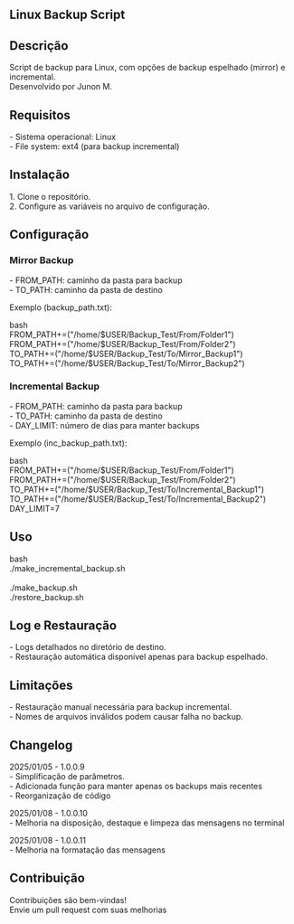 <h2>Linux Backup Script</h2>

<h2>Descrição</h2>

<p>Script de backup para Linux, com opções de backup espelhado (mirror) e incremental.<br>
Desenvolvido por Junon M.</p>

<h2>Requisitos</h2>

<p>- Sistema operacional: Linux<br>
- File system: ext4 (para backup incremental)</p>

<h2>Instalação</h2>

<p>1. Clone o repositório.<br>
2. Configure as variáveis no arquivo de configuração.</p>

<h2>Configuração</h2>

<h3>Mirror Backup</h3>

<p>- FROM_PATH: caminho da pasta para backup<br>
- TO_PATH: caminho da pasta de destino</p>

<p>Exemplo (backup_path.txt):</p>

<p>bash<br>
FROM_PATH+=("/home/$USER/Backup_Test/From/Folder1")<br>
FROM_PATH+=("/home/$USER/Backup_Test/From/Folder2")<br>
TO_PATH+=("/home/$USER/Backup_Test/To/Mirror_Backup1")<br>
TO_PATH+=("/home/$USER/Backup_Test/To/Mirror_Backup2")</p>

<h3>Incremental Backup</h3>

<p>- FROM_PATH: caminho da pasta para backup<br>
- TO_PATH: caminho da pasta de destino<br>
- DAY_LIMIT: número de dias para manter backups</p>

<p>Exemplo (inc_backup_path.txt):</p>

<p>bash<br>
FROM_PATH+=("/home/$USER/Backup_Test/From/Folder1")<br>
FROM_PATH+=("/home/$USER/Backup_Test/From/Folder2")<br>
TO_PATH+=("/home/$USER/Backup_Test/To/Incremental_Backup1")<br>
TO_PATH+=("/home/$USER/Backup_Test/To/Incremental_Backup2")<br>
DAY_LIMIT=7</p>

<h2>Uso</h2>

<p>bash<br>
./make_incremental_backup.sh<br><br>
./make_backup.sh<br>
./restore_backup.sh</p>

<h2>Log e Restauração</h2>

<p>- Logs detalhados no diretório de destino.<br>
- Restauração automática disponível apenas para backup espelhado.</p>

<h2>Limitações</h2>

<p>- Restauração manual necessária para backup incremental.<br>
- Nomes de arquivos inválidos podem causar falha no backup.</p>

<h2>Changelog</h2>

<p>2025/01/05 - 1.0.0.9<br>
- Simplificação de parâmetros.<br>
- Adicionada função para manter apenas os backups mais recentes<br>
- Reorganização de código</p>

<p>2025/01/08 - 1.0.0.10<br>
- Melhoria na disposição, destaque e limpeza das mensagens no terminal</p>

<p>2025/01/08 - 1.0.0.11<br>
- Melhoria na formatação das mensagens</p>

<h2>Contribuição</h2>

<p>Contribuições são bem-vindas!<br>
Envie um pull request com suas melhorias</p>
